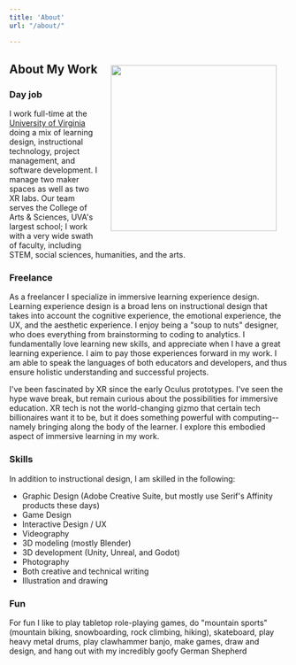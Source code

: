 ```yaml
---
title: 'About'
url: "/about/"

---
```


<img src="/images/about.jpg" align="right" width="300" style="padding: 20px"/>

## About My Work

### Day job

I work full-time at the [University of Virginia](https://learningdesign.as.virginia.edu/jason-bennett) doing a mix of learning design, instructional technology, project management, and software development. I manage two maker spaces as well as two XR labs. Our team serves the College of Arts & Sciences, UVA's largest school; I work with a very wide swath of faculty, including STEM, social sciences, humanities, and the arts. 

### Freelance

As a freelancer I specialize in immersive learning experience design. Learning experience design is a broad lens on instructional design that takes into account the cognitive experience, the emotional experience, the UX, and the aesthetic experience. I enjoy being a "soup to nuts" designer, who does everything from brainstorming to coding to analytics. I fundamentally love learning new skills, and appreciate when I have a great learning experience. I aim to pay those experiences forward in my work. I am able to speak the languages of both educators and developers, and thus ensure holistic understanding and successful projects. 

I've been fascinated by XR since the early Oculus prototypes. I've seen the hype wave break, but remain curious about the possibilities for immersive education. XR tech is not the world-changing gizmo that certain tech billionaires want it to be, but it does something powerful with computing-- namely bringing along the body of the learner. I explore this embodied aspect of immersive learning in my work. 

### Skills

In addition to instructional design, I am skilled in the following:

* Graphic Design (Adobe Creative Suite, but mostly use Serif's Affinity products these days) 
* Game Design
* Interactive Design / UX
* Videography
* 3D modeling (mostly Blender)
* 3D development (Unity, Unreal, and Godot)
* Photography
* Both creative and technical writing
* Illustration and drawing

### Fun

For fun I like to play tabletop role-playing games, do "mountain sports" (mountain biking, snowboarding, rock climbing, hiking), skateboard, play heavy metal drums, play clawhammer banjo, make games, draw and design, and hang out with my incredibly goofy German Shepherd